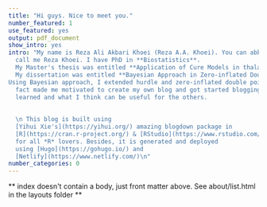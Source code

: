 ```yaml
---
title: "Hi guys. Nice to meet you."
number_featured: 1
use_featured: yes
output: pdf_document
show_intro: yes
intro: "My name is Reza Ali Akbari Khoei (Reza A.A. Khoei). You can abbreviately
  call me Reza Khoei. I have PhD in **Biostatistics**. 
  My Master's thesis was entitled **Application of Cure Models in thalassemia major disease**. I fitted different Cure Survival models on thalassemia major disease and tried to find some appropriate models to fit on these dataset.
  My dissertation was entitled **Bayesian Approach in Zero-inflated Double Poisson Models and its Application in Medical Data**. 
Using Bayesian approach, I extended hurdle and zero-inflated double poisson models to **multilevel approach** and used it for analysis of **neonate data** and evaluation of related risk factors on congenital anomalies of newborns. \n\n I had no idea about creating websites till I found out that it is possible using [R](https://cran.r-project.org/). This
  fact made me motivated to create my own blog and got started blogging about what I've 
  learned and what I think can be useful for the others.
  
  
  \n This blog is built using 
  [Yihui Xie's](https://yihui.org/) amazing blogdown package in 
  [R](https://cran.r-project.org/) & [RStudio](https://www.rstudio.com/)
  for all *R* lovers. Besides, it is generated and deployed 
  using [Hugo](https://gohugo.io/) and 
  [Netlify](https://www.netlify.com/)\n"
number_categories: 0
---
```


\*\* index doesn't contain a body, just front matter above. See about/list.html in the layouts folder \*\*
